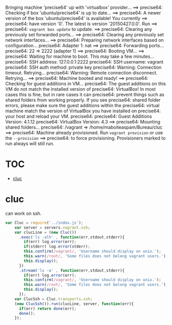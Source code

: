 Bringing machine 'precise64' up with 'virtualbox' provider...
==> precise64: Checking if box 'ubuntu/precise64' is up to date...
==> precise64: A newer version of the box 'ubuntu/precise64' is available! You currently
==> precise64: have version '0'. The latest is version '20150427.0.0'. Run
==> precise64: `vagrant box update` to update.
==> precise64: Clearing any previously set forwarded ports...
==> precise64: Clearing any previously set network interfaces...
==> precise64: Preparing network interfaces based on configuration...
    precise64: Adapter 1: nat
==> precise64: Forwarding ports...
    precise64: 22 => 2222 (adapter 1)
==> precise64: Booting VM...
==> precise64: Waiting for machine to boot. This may take a few minutes...
    precise64: SSH address: 127.0.0.1:2222
    precise64: SSH username: vagrant
    precise64: SSH auth method: private key
    precise64: Warning: Connection timeout. Retrying...
    precise64: Warning: Remote connection disconnect. Retrying...
==> precise64: Machine booted and ready!
==> precise64: Checking for guest additions in VM...
    precise64: The guest additions on this VM do not match the installed version of
    precise64: VirtualBox! In most cases this is fine, but in rare cases it can
    precise64: prevent things such as shared folders from working properly. If you see
    precise64: shared folder errors, please make sure the guest additions within the
    precise64: virtual machine match the version of VirtualBox you have installed on
    precise64: your host and reload your VM.
    precise64: 
    precise64: Guest Additions Version: 4.1.12
    precise64: VirtualBox Version: 4.3
==> precise64: Mounting shared folders...
    precise64: /vagrant => /home/maboiteaspam/Bureau/cluc
==> precise64: Machine already provisioned. Run `vagrant provision` or use the `--provision`
==> precise64: to force provisioning. Provisioners marked to run always will still run.








# TOC
   - [cluc](#cluc)
<a name=""></a>
 
<a name="cluc"></a>
# cluc
can work on ssh.

```js
var Cluc = require('../index.js');
    var server = servers.vagrant.ssh;
    var clucLine = (new Cluc())
      .exec('ls -alh' , function(err,stdout,stderr){
        if(err) log.error(err);
        if(stderr) log.error(stderr);
        this.confirm(/vagrant/, 'Username should display on unix.');
        this.warn(/root/, 'Some files does not belong vagrant users.');
        this.display();
      })
      .stream('ls -a' , function(err,stdout,stderr){
        if(err) log.error(err);
        this.confirm(/vagrant/, 'Username should display on unix.');
        this.warn(/root/, 'Some files does not belong vagrant users.');
        this.display();
      });
    var ClucSsh = Cluc.transports.ssh;
    (new ClucSsh()).run(clucLine, server, function(err){
      if(err) return done(err);
      done();
    });
```

